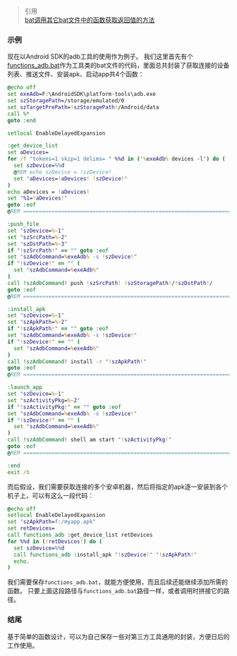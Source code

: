 
> 引用  
> [bat调用其它bat文件中的函数获取返回值的方法](https://stackoverflow.com/questions/11481150/batch-file-call-sub-batch-file-to-pass-n-paramenters-and-return-without-use-of-f/25249059)

### 示例

现在以Android SDK的adb工具的使用作为例子。
我们这里首先有个[functions_adb.bat](https://github.com/Seckawijoki/Batch_files/blob/master/tools/functions_adb.bat)作为工具类的bat文件的代码，里面总共封装了获取连接的设备列表、推送文件、安装apk、启动app共4个函数：
```bat
@echo off
set exeAdb=F:\AndroidSDK\platform-tools\adb.exe
set szStoragePath=/storage/emulated/0
set szTargetPrePath=!szStoragePath!/Android/data
call %*
goto :end

setlocal EnableDelayedExpansion

:get_device_list
set aDevices=
for /f "tokens=1 skip=1 delims= " %%d in ('%exeAdb% devices -l') do (
  set szDevice=%%d
  @REM echo szDevice = !szDevice!
  set "aDevices=!aDevices! !szDevice!"
)
echo aDevices = !aDevices!
set "%1=!aDevices!"
goto :eof
@REM ======================================================================================================

:push_file
set "szDevice=%~1"
set "szSrcPath=%~2"
set "szDstPath=%~3"
if "!szSrcPath!" == "" goto :eof
set "szAdbCommand=%exeAdb% -s !szDevice!"
if "!szDevice!" == "" (
  set "szAdbCommand=%exeAdb%"
)
call !szAdbCommand! push !szSrcPath! !szStoragePath!/!szDstPath!/
goto :eof
@REM ======================================================================================================

:install_apk
set "szDevice=%~1"
set "szApkPath=%~2"
if "!szApkPath!" == "" goto :eof
set "szAdbCommand=%exeAdb% -s !szDevice!"
if "!szDevice!" == "" (
  set "szAdbCommand=%exeAdb%"
)
call !szAdbCommand! install -r "!szApkPath!"
goto :eof
@REM ======================================================================================================

:launch_app
set "szDevice=%~1"
set "szActivityPkg=%~2"
if "!szActivityPkg!" == "" goto :eof
set "szAdbCommand=%exeAdb% -s !szDevice!"
if "!szDevice!" == "" (
  set "szAdbCommand=%exeAdb%"
)
call !szAdbCommand! shell am start "!szActivityPkg!"
goto :eof
@REM ======================================================================================================

:end
exit /b
```

而后假设，我们需要获取连接的多个安卓机器，然后将指定的apk逐一安装到各个机子上，可以有这么一段代码：
```bat
@echo off
setlocal EnableDelayedExpansion
set "szApkPath=f:/myapp.apk"
set retDevices=
call functions_adb :get_device_list retDevices
for %%d in (!retDevices!) do (
  set szDevice=%%d
  call functions_adb :install_apk "!szDevice!" "!szApkPath!" 
  echo.
)
```
我们需要保存`functions_adb.bat`，就能方便使用，而且后续还能继续添加所需的函数。
只要上面这段路径与`functions_adb.bat`路径一样，或者调用时拼接它的路径。

### 结尾

基于简单的函数设计，可以为自己保存一些对第三方工具通用的封装，方便日后的工作使用。